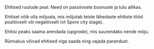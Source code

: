 Ehitised ruutude peal. Need on passiivsete boonuste ja tulu allikas.

Ehitisel võib olla mõjuala, mis mõjutab teiste lähedaste ehitiste tööd positiivselt või negatiivselt (vt Spore city stage).

Ehitisi peaks saama arendada (*upgrade*), mis suurendaks nende mõju.

Rünnakus võivad ehitised viga saada ning vajada parandust.